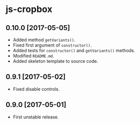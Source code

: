 js-cropbox
==========

0.10.0 [2017-05-05]
------------------

- Added method `getVariants()`.
- Fixed first argument of `constructor()`.
- Added tests for `constructor()` and `getVariants()` methods.
- Modified `README.md`.
- Added skeleton template to source code.

0.9.1 [2017-05-02]
------------------

- Fixed disable controls.

0.9.0 [2017-05-01]
------------------

- First unstable release.

